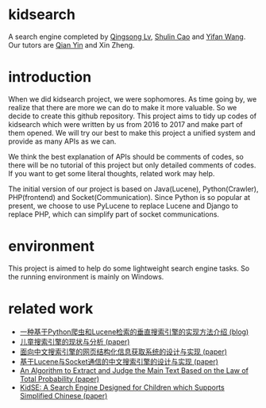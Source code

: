 # kidsearch
A search engine completed by [Qingsong Lv](https://github.com/1049451037), [Shulin Cao](https://github.com/ShulinCao) and [Yifan Wang](https://github.com/wangyifan0202). Our tutors are [Qian Yin](https://github.com/bnuyinqian) and Xin Zheng.

# introduction
When we did kidsearch project, we were sophomores. As time going by, we realize that there are more we can do to make it more valuable. So we decide to create this github repository. This project aims to tidy up codes of kidsearch which were written by us from 2016 to 2017 and make part of them opened. We will try our best to make this project a unified system and provide as many APIs as we can.

We think the best explanation of APIs should be comments of codes, so there will be no tutorial of this project but only detailed comments of codes. If you want to get some literal thoughts, related work may help. 

The initial version of our project is based on Java(Lucene), Python(Crawler), PHP(frontend) and Socket(Communication). Since Python is so popular at present, we choose to use PyLucene to replace Lucene and Django to replace PHP, which can simplify part of socket communications. 

# environment
This project is aimed to help do some lightweight search engine tasks. So the running environment is mainly on Windows.

# related work
* [一种基于Python爬虫和Lucene检索的垂直搜索引擎的实现方法介绍 (blog)](http://www.cnblogs.com/itlqs/p/6797789.html)
* [儿童搜索引擎的现状与分析 (paper)](http://www.cqvip.com/QK/71889x/201703/epub1000000740663.html)
* [面向中文搜索引擎的网页结构化信息获取系统的设计与实现 (paper)](http://kns.cnki.net/KCMS/detail/detail.aspx?dbcode=CJFQ&dbname=CJFDLAST2017&filename=XXDL201623077&uid=WEEvREcwSlJHSldRa1FhdXNXYXFuemdtMThHRVFnUkIxM2VzUlpBWitJZz0=$9A4hF_YAuvQ5obgVAqNKPCYcEjKensW4ggI8Fm4gTkoUKaID8j8gFw!!&v=MDEwOTNJOUNZNFI4ZVgxTHV4WVM3RGgxVDNxVHJXTTFGckNVUkwyZVorZHFGeS9nVTcvS1BUWFBZckc0SDlmT3I=)
* [基于Lucene与Socket通信的中文搜索引擎的设计与实现 (paper)](http://kns.cnki.net/KCMS/detail/detail.aspx?dbcode=CJFQ&dbname=CJFDLAST2017&filename=WDZC201707036&uid=WEEvREcwSlJHSldRa1FhdXNXYXFuemdtMThHRVFnUkIxM2VzUlpBWitJZz0=$9A4hF_YAuvQ5obgVAqNKPCYcEjKensW4ggI8Fm4gTkoUKaID8j8gFw!!&v=MDU0MzExVDNxVHJXTTFGckNVUkwyZVorZHFGeS9nVTdyT01pblJiYkc0SDliTXFJOUdZb1I4ZVgxTHV4WVM3RGg=)
* [An Algorithm to Extract and Judge the Main Text Based on the Law of Total Probability (paper)](https://www.researchgate.net/publication/318391632_An_Algorithm_to_Extract_and_Judge_the_Main_Text_Based_on_the_Law_of_Total_Probability)
* [KidSE: A Search Engine Designed for Children which Supports Simplified Chinese (paper)](https://www.researchgate.net/publication/318390755_KidSE_A_Search_Engine_Designed_for_Children_which_Supports_Simplified_Chinese?ev=publicSearchHeader&_sg=aeB0tyixJT-V8czBLUB3qQWfRW1F2qUa2-l93CjHO6Eqaask2Jyy78awh83_nwXKzN3Hrt8_bNJQ0xA)
